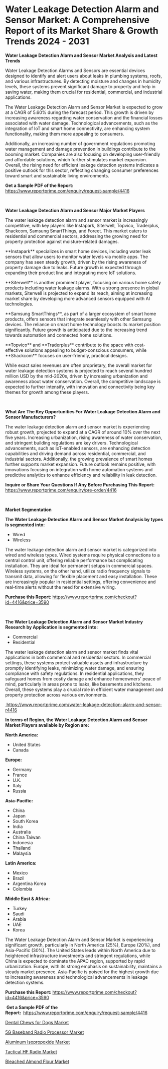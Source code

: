 <p><h1>Water Leakage Detection Alarm and Sensor Market: A Comprehensive Report of its Market Share & Growth Trends 2024 - 2031</h1></p><p><strong>Water Leakage Detection Alarm and Sensor Market Analysis and Latest Trends</strong></p>
<p><p>Water Leakage Detection Alarms and Sensors are essential devices designed to identify and alert users about leaks in plumbing systems, roofs, and various infrastructures. By detecting moisture and changes in humidity levels, these systems prevent significant damage to property and help in saving water, making them crucial for residential, commercial, and industrial applications.</p><p>The Water Leakage Detection Alarm and Sensor Market is expected to grow at a CAGR of 5.60% during the forecast period. This growth is driven by increasing awareness regarding water conservation and the financial losses associated with water damage. Technological advancements, such as the integration of IoT and smart home connectivity, are enhancing system functionality, making them more appealing to consumers. </p><p>Additionally, an increasing number of government regulations promoting water management and damage prevention in buildings contribute to the booming market. Companies are also focusing on developing user-friendly and affordable solutions, which further stimulates market expansion. Overall, the rising need for efficient leakage detection systems indicates a positive outlook for this sector, reflecting changing consumer preferences toward smart and sustainable living environments.</p></p>
<p><strong>Get a Sample PDF of the Report:&nbsp;</strong> <a href="https://www.reportprime.com/enquiry/request-sample/4416?utm_campaign=1948&utm_medium=2&utm_source=Github&utm_content=ia&utm_term=24122024&utm_id=water-leakage-detection-alarm-and-sensor">https://www.reportprime.com/enquiry/request-sample/4416</a></p>
<p>&nbsp;</p>
<p><strong>Water Leakage Detection Alarm and Sensor Major Market Players</strong></p>
<p><p>The water leakage detection alarm and sensor market is increasingly competitive, with key players like Instapark, Siterwell, Topvico, Traderplus, Shackcom, Samsung SmartThings, and Foreet. This market caters to residential and commercial sectors, addressing the growing need for property protection against moisture-related damages.</p><p>**Instapark** specializes in smart home devices, including water leak sensors that allow users to monitor water levels via mobile apps. The company has seen steady growth, driven by the rising awareness of property damage due to leaks. Future growth is expected through expanding their product line and integrating more IoT solutions.</p><p>**Siterwell** is another prominent player, focusing on various home safety products including water leakage alarms. With a strong presence in global markets, Siterwell is projected to expand its reach, aiming at increasing market share by developing more advanced sensors equipped with AI technologies.</p><p>**Samsung SmartThings**, as part of a larger ecosystem of smart home products, offers sensors that integrate seamlessly with other Samsung devices. The reliance on smart home technology boosts its market position significantly. Future growth is anticipated due to the increasing trend towards automation and connected home solutions.</p><p>**Topvico** and **Traderplus** contribute to the space with cost-effective solutions appealing to budget-conscious consumers, while **Shackcom** focuses on user-friendly, practical designs.</p><p>While exact sales revenues are often proprietary, the overall market for water leakage detection systems is projected to reach several hundred million USD by the mid-2020s, driven by increasing urbanization and awareness about water conservation. Overall, the competitive landscape is expected to further intensify, with innovation and connectivity being key themes for growth among these players.</p></p>
<p>&nbsp;</p>
<p><strong>What Are The Key Opportunities For Water Leakage Detection Alarm and Sensor Manufacturers?</strong></p>
<p><p>The water leakage detection alarm and sensor market is experiencing robust growth, projected to expand at a CAGR of around 10% over the next five years. Increasing urbanization, rising awareness of water conservation, and stringent building regulations are key drivers. Technological advancements, such as IoT-enabled sensors, are enhancing detection capabilities and driving demand across residential, commercial, and industrial sectors. Additionally, the growing prevalence of smart homes further supports market expansion. Future outlook remains positive, with innovations focusing on integration with home automation systems and predictive analytics to enhance efficiency and reliability in leak detection.</p></p>
<p><strong>Inquire or Share Your Questions If Any Before Purchasing This Report:</strong> <a href="https://www.reportprime.com/enquiry/pre-order/4416?utm_campaign=1948&utm_medium=2&utm_source=Github&utm_content=ia&utm_term=24122024&utm_id=water-leakage-detection-alarm-and-sensor">https://www.reportprime.com/enquiry/pre-order/4416</a></p>
<p>&nbsp;</p>
<p><strong>Market Segmentation</strong></p>
<p><strong>The Water Leakage Detection Alarm and Sensor Market Analysis by types is segmented into:</strong></p>
<p><ul><li>Wired</li><li>Wireless</li></ul></p>
<p><p>The water leakage detection alarm and sensor market is categorized into wired and wireless types. Wired systems require physical connections to a central control unit, offering reliable performance but complicating installation. They are ideal for permanent setups in commercial spaces. Wireless systems, on the other hand, utilize radio frequency signals to transmit data, allowing for flexible placement and easy installation. These are increasingly popular in residential settings, offering convenience and real-time alerts without the need for extensive wiring.</p></p>
<p><strong>Purchase this Report:&nbsp;</strong><a href="https://www.reportprime.com/checkout?id=4416&price=3590&utm_campaign=1948&utm_medium=2&utm_source=Github&utm_content=ia&utm_term=24122024&utm_id=water-leakage-detection-alarm-and-sensor">https://www.reportprime.com/checkout?id=4416&price=3590</a></p>
<p>&nbsp;</p>
<p><strong>The Water Leakage Detection Alarm and Sensor Market Industry Research by Application is segmented into:</strong></p>
<p><ul><li>Commercial</li><li>Residential</li></ul></p>
<p><p>The water leakage detection alarm and sensor market finds vital applications in both commercial and residential sectors. In commercial settings, these systems protect valuable assets and infrastructure by promptly identifying leaks, minimizing water damage, and ensuring compliance with safety regulations. In residential applications, they safeguard homes from costly damage and enhance homeowners' peace of mind, particularly in areas prone to leaks, like basements and kitchens. Overall, these systems play a crucial role in efficient water management and property protection across various environments.</p></p>
<p><a href="https://www.reportprime.com/water-leakage-detection-alarm-and-sensor-r4416?utm_campaign=1948&utm_medium=2&utm_source=Github&utm_content=ia&utm_term=24122024&utm_id=water-leakage-detection-alarm-and-sensor">&nbsp;https://www.reportprime.com/water-leakage-detection-alarm-and-sensor-r4416</a></p>
<p><strong>In terms of Region, the Water Leakage Detection Alarm and Sensor Market Players available by Region are:</strong></p>
<p>
    <p> <strong> North America: </strong>
        <ul>
            <li>United States</li>
            <li>Canada</li>
        </ul>
        </p> 
    <p> <strong> Europe: </strong>
        <ul>
            <li>Germany</li>
            <li>France</li>
            <li>U.K.</li>
            <li>Italy</li>
            <li>Russia</li>
        </ul>
        </p> 
    <p> <strong> Asia-Pacific: </strong>
        <ul>
            <li>China</li>
            <li>Japan</li>
            <li>South Korea</li>
            <li>India</li>
            <li>Australia</li>
            <li>China Taiwan</li>
            <li>Indonesia</li>
            <li>Thailand</li>
            <li>Malaysia</li>
        </ul>
        </p> 
    <p> <strong> Latin America: </strong>
        <ul>
            <li>Mexico</li>
            <li>Brazil</li>
            <li>Argentina Korea</li>
            <li>Colombia</li>
        </ul>
        </p> 
    <p> <strong> Middle East & Africa: </strong>
        <ul>
            <li>Turkey</li>
            <li>Saudi</li>
            <li>Arabia</li>
            <li>UAE</li>
            <li>Korea</li>
        </ul>
    </p>
    </p>
<p><p>The Water Leakage Detection Alarm and Sensor Market is experiencing significant growth, particularly in North America (25%), Europe (20%), and Asia-Pacific (30%). The United States leads within North America due to heightened infrastructure investments and stringent regulations, while China is expected to dominate the APAC region, supported by rapid urbanization. Europe, with its strong emphasis on sustainability, maintains a steady market presence. Asia-Pacific is poised for the highest growth due to increasing awareness and technological advancements in leakage detection systems.</p></p>
<p><strong>Purchase this Report: </strong><a href="https://www.reportprime.com/checkout?id=4416&price=3590&utm_campaign=1948&utm_medium=2&utm_source=Github&utm_content=ia&utm_term=24122024&utm_id=water-leakage-detection-alarm-and-sensor">https://www.reportprime.com/checkout?id=4416&price=3590</a></p>
<p>&nbsp;<strong>Get a Sample PDF of the Report:&nbsp;&nbsp;</strong><a href="https://www.reportprime.com/enquiry/request-sample/4416?utm_campaign=1948&utm_medium=2&utm_source=Github&utm_content=ia&utm_term=24122024&utm_id=water-leakage-detection-alarm-and-sensor">https://www.reportprime.com/enquiry/request-sample/4416</a></p>
<p><strong></strong></p>
<p><p><a href="https://www.linkedin.com/pulse/significant-growth-anticipated-dental-chews-dogs-market-projected-5uyzf?utm_campaign=1948&utm_medium=2&utm_source=Github&utm_content=ia&utm_term=24122024&utm_id=water-leakage-detection-alarm-and-sensor">Dental Chews for Dogs Market</a></p><p><a href="https://github.com/rahu1506/Market-Research-Report-List-6/blob/main/5g-baseband-radio-processor-market.md?utm_campaign=1948&utm_medium=2&utm_source=Github&utm_content=ia&utm_term=24122024&utm_id=water-leakage-detection-alarm-and-sensor">5G Baseband Radio Processor Market</a></p><p><a href="https://www.linkedin.com/pulse/investment-potential-aluminum-isopropoxide-market-scope-trends-uoqlf?utm_campaign=1948&utm_medium=2&utm_source=Github&utm_content=ia&utm_term=24122024&utm_id=water-leakage-detection-alarm-and-sensor">Aluminum Isopropoxide Market</a></p><p><a href="https://www.linkedin.com/pulse/charting-future-comprehensive-analysis-global-tactical-hf-pfj7f?utm_campaign=1948&utm_medium=2&utm_source=Github&utm_content=ia&utm_term=24122024&utm_id=water-leakage-detection-alarm-and-sensor">Tactical HF Radio Market</a></p><p><a href="https://www.linkedin.com/pulse/size-bleached-almond-flour-marketindustry-trends-the48-cagr-from-jnvee?utm_campaign=1948&utm_medium=2&utm_source=Github&utm_content=ia&utm_term=24122024&utm_id=water-leakage-detection-alarm-and-sensor">Bleached Almond Flour Market</a></p></p>
